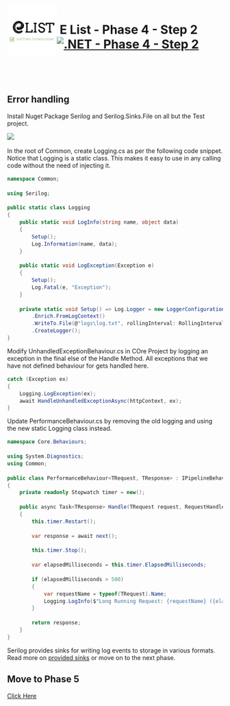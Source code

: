 <img align="left" width="116" height="116" src="../Assets/logo.png" />

# &nbsp;**E List - Phase 4 - Step 2** [![.NET - Phase 4 - Step 2](https://github.com/entelect-incubator/.NET/actions/workflows/dotnet-phase4-step2.yml/badge.svg)](https://github.com/entelect-incubator/.NET/actions/workflows/dotnet-phase4-step2.yml)

<br/><br/><br/>

## Error handling

Install Nuget Package Serilog and Serilog.Sinks.File on all but the Test project.

![](./Assets/2021-01-15-11-13-06.png)

In the root of Common, create Logging.cs as per the following code snippet. Notice that Logging is a static class. This makes it easy to use in any calling code without the need of injecting it.

```cs
namespace Common;

using Serilog;

public static class Logging
{
    public static void LogInfo(string name, object data)
    {
        Setup();
        Log.Information(name, data);
    }

    public static void LogException(Exception e)
    {
        Setup();
        Log.Fatal(e, "Exception");
    }

    private static void Setup() => Log.Logger = new LoggerConfiguration()
        .Enrich.FromLogContext()
        .WriteTo.File(@"logs\log.txt", rollingInterval: RollingInterval.Day)
        .CreateLogger();
}
```

Modify UnhandledExceptionBehaviour.cs in COre Project by logging an exception in the final else of the Handle Method. All exceptions that we have not defined behaviour for gets handled here.

```cs
catch (Exception ex)
{
	Logging.LogException(ex);
	await HandleUnhandledExceptionAsync(httpContext, ex);
}
```

Update PerformanceBehaviour.cs by removing the old logging and using the new static Logging class instead.

```cs
namespace Core.Behaviours;

using System.Diagnostics;
using Common;

public class PerformanceBehaviour<TRequest, TResponse> : IPipelineBehavior<TRequest, TResponse>
{
	private readonly Stopwatch timer = new();

	public async Task<TResponse> Handle(TRequest request, RequestHandlerDelegate<TResponse> next, CancellationToken cancellationToken)
	{
		this.timer.Restart();

		var response = await next();

		this.timer.Stop();

		var elapsedMilliseconds = this.timer.ElapsedMilliseconds;

		if (elapsedMilliseconds > 500)
		{
			var requestName = typeof(TRequest).Name;
			Logging.LogInfo($"Long Running Request: {requestName} ({elapsedMilliseconds} milliseconds)", request);
		}

		return response;
	}
}
```

Serilog provides sinks for writing log events to storage in various formats. Read more on [provided sinks](https://github.com/serilog/serilog/wiki/Provided-Sinks) or move on to the next phase.

## **Move to Phase 5**

[Click Here](https://github.com/entelect-incubator/.NET/tree/master/Phase%205)
